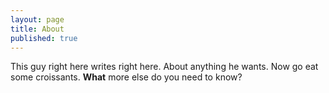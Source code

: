 ```yaml
---
layout: page
title: About
published: true
---
```


This guy right here writes right here. About anything he <span id="DescAbout">wants. Now go eat some croissants.</span>
**What** more else do you need to know?
